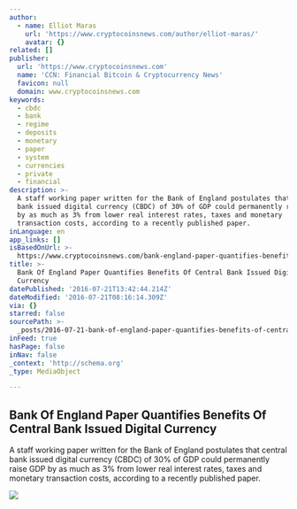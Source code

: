 ```yaml
---
author:
  - name: Elliot Maras
    url: 'https://www.cryptocoinsnews.com/author/elliot-maras/'
    avatar: {}
related: []
publisher:
  url: 'https://www.cryptocoinsnews.com'
  name: 'CCN: Financial Bitcoin & Cryptocurrency News'
  favicon: null
  domain: www.cryptocoinsnews.com
keywords:
  - cbdc
  - bank
  - regime
  - deposits
  - monetary
  - paper
  - system
  - currencies
  - private
  - financial
description: >-
  A staff working paper written for the Bank of England postulates that central
  bank issued digital currency (CBDC) of 30% of GDP could permanently raise GDP
  by as much as 3% from lower real interest rates, taxes and monetary
  transaction costs, according to a recently published paper.
inLanguage: en
app_links: []
isBasedOnUrl: >-
  https://www.cryptocoinsnews.com/bank-england-paper-quantifies-benefits-central-bank-issued-digital-currency/
title: >-
  Bank Of England Paper Quantifies Benefits Of Central Bank Issued Digital
  Currency
datePublished: '2016-07-21T13:42:44.214Z'
dateModified: '2016-07-21T08:16:14.309Z'
via: {}
starred: false
sourcePath: >-
  _posts/2016-07-21-bank-of-england-paper-quantifies-benefits-of-central-bank-is.md
inFeed: true
hasPage: false
inNav: false
_context: 'http://schema.org'
_type: MediaObject

---
```

<article style=""><h1>Bank Of England Paper Quantifies Benefits Of Central Bank Issued Digital Currency</h1><p>A staff working paper written for the Bank of England postulates that central bank issued digital currency (CBDC) of 30% of GDP could permanently raise GDP by as much as 3% from lower real interest rates, taxes and monetary transaction costs, according to a recently published paper.</p><img src="https://www.cryptocoinsnews.com/wp-content/uploads/2015/11/Bank-of-England.jpg" /></article>